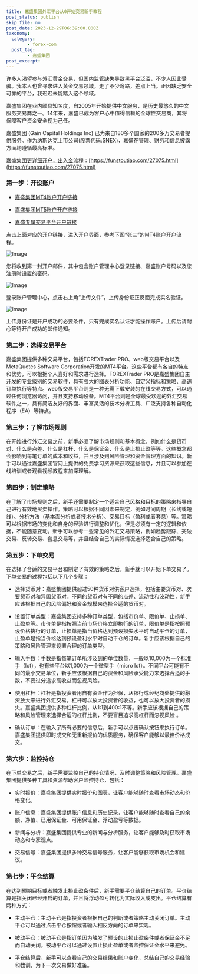 ```yaml
---
title: 嘉盛集团外汇平台从0开始交易新手教程
post_status: publish
skip_file: no
post_date: 2023-12-29T06:39:00.000Z
taxonomy:
  category:
        - forex-com
  post_tag:
        - 嘉盛集团
post_excerpt: 
---
```

许多人渴望参与外汇黄金交易，但国内监管缺失导致黑平台泛滥，不少人因此受骗。我本人也曾寻求进入黄金交易领域，走了不少弯路，差点上当。正因缺乏安全可靠的平台，我迟迟未能踏入这个领域。

嘉盛集团在业内颇具知名度，自2005年开始提供中文服务，是历史最悠久的中文服务交易商之一。14年来，嘉盛已成为客户心中值得信赖的全球性交易商，其将保障客户资金安全视为己任。

嘉盛集团 (Gain Capital Holdings Inc) 已为来自180多个国家的200多万交易者提供服务。作为纳斯达克上市公司(股票代码:SNEX)，嘉盛在管理、财务和信息披露方面均遵循最高标准。

[嘉盛集团更详细开户，出入金流程](https://funstoutiao.com/27075.html)：[https://funstoutiao.com/27075.html](https://funstoutiao.com/27075.html)

### 第一步：开设账户

* [嘉盛集团MT4账户开户链接](https://s.ssgg.net/jsmt4)

* [嘉盛集团MT5账户开户链接](https://s.ssgg.net/jsmt5)

* [嘉盛专属交易平台开户链接](https://s.ssgg.net/js)

点击上面对应的开户链接，进入开户界面，参考下图“张三”的MT4账户开户流程。

![Image](https://prod-files-secure.s3.us-west-2.amazonaws.com/39ed1227-6d7d-4570-be36-9ccd4a2c4241/7a167aea-686b-400d-af59-4e18eb607a40/640.png?X-Amz-Algorithm=AWS4-HMAC-SHA256&X-Amz-Content-Sha256=UNSIGNED-PAYLOAD&X-Amz-Credential=ASIAZI2LB46666RICXDH%2F20250301%2Fus-west-2%2Fs3%2Faws4_request&X-Amz-Date=20250301T101310Z&X-Amz-Expires=3600&X-Amz-Security-Token=IQoJb3JpZ2luX2VjEGoaCXVzLXdlc3QtMiJGMEQCIEzZN3Z0yNWIvMEAzEGA9p6QmIcrPYkz05GFWVsIMC6kAiAPlSq9ds8ITj5ZQ5VXNlR4C0LNZAnfqLuiLA3EoRyqdCqIBAij%2F%2F%2F%2F%2F%2F%2F%2F%2F%2F8BEAAaDDYzNzQyMzE4MzgwNSIMjrZ4eiPK%2FS8PnWe4KtwDKkl%2BATmGfnDDgCBXEjGXr9AGjSrXOvJm5LJY4A0F0NV5Fw60j62y7VI1908ajWWYGzyvBA3pIZ29WTEKhvNfuESS5j6LG1v8Exck9OSDf2U8ue9AEXcQIutHNDLx94trDgk8dIXtozCV1O0CHr9aB9SdOmh%2BvWymBR2tj2NHbngIEVgU09vs0jEb1XhsfURwRRyDGHHqQ701TAWgT11UZl%2BPKXU5ekPwV8YTlhsMzL0aoJq17w85xJ4WCaWFbyUFrK%2FbIXtYIomo33TIvj8rD7sQKNNLaJ%2Bf7PwfX2XfELsXyNrtdsv0d2Y1%2FpJgFA%2BgMeyc7rZ9aQKJ5ltZQK8skOBlN8lc5WwVtRrviZNpsv6X%2BFoiJ0t6IlsbBHNOCujhYwgVyb1Kv1qF5e6gY0xFSK23MGZzp5NJFJy%2BZIeN8XXF%2Ba%2BNctojsTHDR%2BiJ04PRnfyzL5lJMIA2sy2%2FeVm76fbTnkCEEZB5k0Ksr9GfO1Xkr%2FucHKd%2BYTm8V6uvnBhIV4%2FhTvt7ZyJXSOQH5mkxSkSEhENftOfW5ODtdUvqDN0votPLM940oOXTL8r%2BctcCLVr0%2BQsvFjyg7M%2BQRh8JFaNkzQJ3pMRSApDBgF68xIkuEGVUqxESJmrQ1Pkw%2F7iLvgY6pgFn45STU0osTbajRyPmJUJp6DZI9s1slZQ4nNTODxhVSKXzyzd%2BiERrdXi6tPbLLcTU1UV0M7oKnMRb82uoGbVeDUrvce2Sa5dsQ0bzEfQgR4Acdyk3%2B6lFB%2F1%2BPz%2BLtia1qE6Tp0pbl5c%2FfePiW6WgOOyF1gSAz2OmKryT%2F2hjO3NH%2B9YKnBM%2Bf33RzuCJtyL4WDbp8sZ4yiSpfJpwrUla%2FwOEC8Du&X-Amz-Signature=12a1d51f3d808b7180f561324e30e3d1d1048113f08cd6333d7c760ab4bafd6f&X-Amz-SignedHeaders=host&x-id=GetObject)

您将收到第一封开户邮件，其中包含账户管理中心登录链接、嘉盛账户号码以及您注册时设置的密码。

![Image](https://prod-files-secure.s3.us-west-2.amazonaws.com/39ed1227-6d7d-4570-be36-9ccd4a2c4241/eaa1c6b3-2877-4284-a0e1-530e222c27fb/image.png?X-Amz-Algorithm=AWS4-HMAC-SHA256&X-Amz-Content-Sha256=UNSIGNED-PAYLOAD&X-Amz-Credential=ASIAZI2LB46666RICXDH%2F20250301%2Fus-west-2%2Fs3%2Faws4_request&X-Amz-Date=20250301T101310Z&X-Amz-Expires=3600&X-Amz-Security-Token=IQoJb3JpZ2luX2VjEGoaCXVzLXdlc3QtMiJGMEQCIEzZN3Z0yNWIvMEAzEGA9p6QmIcrPYkz05GFWVsIMC6kAiAPlSq9ds8ITj5ZQ5VXNlR4C0LNZAnfqLuiLA3EoRyqdCqIBAij%2F%2F%2F%2F%2F%2F%2F%2F%2F%2F8BEAAaDDYzNzQyMzE4MzgwNSIMjrZ4eiPK%2FS8PnWe4KtwDKkl%2BATmGfnDDgCBXEjGXr9AGjSrXOvJm5LJY4A0F0NV5Fw60j62y7VI1908ajWWYGzyvBA3pIZ29WTEKhvNfuESS5j6LG1v8Exck9OSDf2U8ue9AEXcQIutHNDLx94trDgk8dIXtozCV1O0CHr9aB9SdOmh%2BvWymBR2tj2NHbngIEVgU09vs0jEb1XhsfURwRRyDGHHqQ701TAWgT11UZl%2BPKXU5ekPwV8YTlhsMzL0aoJq17w85xJ4WCaWFbyUFrK%2FbIXtYIomo33TIvj8rD7sQKNNLaJ%2Bf7PwfX2XfELsXyNrtdsv0d2Y1%2FpJgFA%2BgMeyc7rZ9aQKJ5ltZQK8skOBlN8lc5WwVtRrviZNpsv6X%2BFoiJ0t6IlsbBHNOCujhYwgVyb1Kv1qF5e6gY0xFSK23MGZzp5NJFJy%2BZIeN8XXF%2Ba%2BNctojsTHDR%2BiJ04PRnfyzL5lJMIA2sy2%2FeVm76fbTnkCEEZB5k0Ksr9GfO1Xkr%2FucHKd%2BYTm8V6uvnBhIV4%2FhTvt7ZyJXSOQH5mkxSkSEhENftOfW5ODtdUvqDN0votPLM940oOXTL8r%2BctcCLVr0%2BQsvFjyg7M%2BQRh8JFaNkzQJ3pMRSApDBgF68xIkuEGVUqxESJmrQ1Pkw%2F7iLvgY6pgFn45STU0osTbajRyPmJUJp6DZI9s1slZQ4nNTODxhVSKXzyzd%2BiERrdXi6tPbLLcTU1UV0M7oKnMRb82uoGbVeDUrvce2Sa5dsQ0bzEfQgR4Acdyk3%2B6lFB%2F1%2BPz%2BLtia1qE6Tp0pbl5c%2FfePiW6WgOOyF1gSAz2OmKryT%2F2hjO3NH%2B9YKnBM%2Bf33RzuCJtyL4WDbp8sZ4yiSpfJpwrUla%2FwOEC8Du&X-Amz-Signature=f5bbf585705abe34f7f677742c0a00fa6e0d014e1dc77c52fb67baecf6db41cf&X-Amz-SignedHeaders=host&x-id=GetObject)

登录账户管理中心，点击右上角“上传文件”，上传身份证正反面完成实名验证。

![Image](https://prod-files-secure.s3.us-west-2.amazonaws.com/39ed1227-6d7d-4570-be36-9ccd4a2c4241/54090639-09fc-46b4-a135-e0289f707147/image.png?X-Amz-Algorithm=AWS4-HMAC-SHA256&X-Amz-Content-Sha256=UNSIGNED-PAYLOAD&X-Amz-Credential=ASIAZI2LB46666RICXDH%2F20250301%2Fus-west-2%2Fs3%2Faws4_request&X-Amz-Date=20250301T101310Z&X-Amz-Expires=3600&X-Amz-Security-Token=IQoJb3JpZ2luX2VjEGoaCXVzLXdlc3QtMiJGMEQCIEzZN3Z0yNWIvMEAzEGA9p6QmIcrPYkz05GFWVsIMC6kAiAPlSq9ds8ITj5ZQ5VXNlR4C0LNZAnfqLuiLA3EoRyqdCqIBAij%2F%2F%2F%2F%2F%2F%2F%2F%2F%2F8BEAAaDDYzNzQyMzE4MzgwNSIMjrZ4eiPK%2FS8PnWe4KtwDKkl%2BATmGfnDDgCBXEjGXr9AGjSrXOvJm5LJY4A0F0NV5Fw60j62y7VI1908ajWWYGzyvBA3pIZ29WTEKhvNfuESS5j6LG1v8Exck9OSDf2U8ue9AEXcQIutHNDLx94trDgk8dIXtozCV1O0CHr9aB9SdOmh%2BvWymBR2tj2NHbngIEVgU09vs0jEb1XhsfURwRRyDGHHqQ701TAWgT11UZl%2BPKXU5ekPwV8YTlhsMzL0aoJq17w85xJ4WCaWFbyUFrK%2FbIXtYIomo33TIvj8rD7sQKNNLaJ%2Bf7PwfX2XfELsXyNrtdsv0d2Y1%2FpJgFA%2BgMeyc7rZ9aQKJ5ltZQK8skOBlN8lc5WwVtRrviZNpsv6X%2BFoiJ0t6IlsbBHNOCujhYwgVyb1Kv1qF5e6gY0xFSK23MGZzp5NJFJy%2BZIeN8XXF%2Ba%2BNctojsTHDR%2BiJ04PRnfyzL5lJMIA2sy2%2FeVm76fbTnkCEEZB5k0Ksr9GfO1Xkr%2FucHKd%2BYTm8V6uvnBhIV4%2FhTvt7ZyJXSOQH5mkxSkSEhENftOfW5ODtdUvqDN0votPLM940oOXTL8r%2BctcCLVr0%2BQsvFjyg7M%2BQRh8JFaNkzQJ3pMRSApDBgF68xIkuEGVUqxESJmrQ1Pkw%2F7iLvgY6pgFn45STU0osTbajRyPmJUJp6DZI9s1slZQ4nNTODxhVSKXzyzd%2BiERrdXi6tPbLLcTU1UV0M7oKnMRb82uoGbVeDUrvce2Sa5dsQ0bzEfQgR4Acdyk3%2B6lFB%2F1%2BPz%2BLtia1qE6Tp0pbl5c%2FfePiW6WgOOyF1gSAz2OmKryT%2F2hjO3NH%2B9YKnBM%2Bf33RzuCJtyL4WDbp8sZ4yiSpfJpwrUla%2FwOEC8Du&X-Amz-Signature=67ae666700ee8b5670b12e4e0f79ca550c04b196578902f510fc95ee8f64cbe8&X-Amz-SignedHeaders=host&x-id=GetObject)

上传身份证是开户成功的必要条件，只有完成实名认证才能操作账户。上传后请耐心等待开户成功的邮件通知。

### 第二步：选择交易平台

嘉盛集团提供多种交易平台，包括FOREXTrader PRO、web版交易平台以及MetaQuotes Software Corporation开发的MT4平台。这些平台都有各自的特点和优势，可以根据个人喜好和需求进行选择。FOREXTrader PRO是嘉盛集团自主开发的专业级别的交易软件，具有强大的图表分析功能、自定义指标和策略、高速订单执行等特点。web版交易平台则是一种无需下载安装的在线交易方式，可以通过任何浏览器访问，并且支持移动设备。MT4平台则是全球最受欢迎的外汇交易软件之一，具有简洁友好的界面、丰富灵活的技术分析工具、广泛支持各种自动化程序（EA）等特点。

### 第三步：了解市场规则

在开始进行外汇交易之前，新手必须了解市场规则和基本概念，例如什么是货币对、什么是点差、什么是杠杆、什么是保证金、什么是止损止盈等等。这些概念都会影响到每笔订单的成本和收益，并且涉及到风险管理和资金管理方面的知识。新手可以通过嘉盛集团官网上提供的免费学习资源来获取这些信息，并且可以参加在线培训或者观看视频教程来加深理解。

### 第四步：制定策略

在了解了市场规则之后，新手还需要制定一个适合自己风格和目标的策略来指导自己进行有效地买卖操作。策略可以根据不同因素来制定，例如时间周期（长线或短线）、分析方法（基本面分析或者技术分析）、交易目标（盈利或者套息）等。策略可以根据市场的变化和自身的经验进行调整和优化，但是必须有一定的逻辑和依据，不能随意变动。新手可以参考一些常见的外汇交易策略，例如趋势跟踪、突破交易、反转交易、套息交易等，并且结合自己的实际情况选择适合自己的策略。

### 第五步：下单交易

在选择了合适的交易平台和制定了有效的策略之后，新手就可以开始下单交易了。下单交易的过程包括以下几个步骤：

* 选择货币对：嘉盛集团提供超过50种货币对供客户选择，包括主要货币对、次要货币对和异国货币对。不同的货币对有不同的点差、流动性和波动性，新手应该根据自己的风险偏好和资金规模来选择合适的货币对。

* 设置订单类型：嘉盛集团支持多种订单类型，包括市价单、限价单、止损单、止盈单等。市价单是指按照当前市场价格立即执行的订单，限价单是指按照预设价格执行的订单，止损单是指当价格达到预设损失水平时自动平仓的订单，止盈单是指当价格达到预设盈利水平时自动平仓的订单。新手应该根据自己的策略和风险管理来设置合理的订单类型。

* 输入手数：手数是指每笔订单所涉及到的单位数量，一般以10,000为一个标准手（lot），也有些平台以1,000为一个微型手（micro lot）。不同平台可能有不同的最小交易单位，新手应该根据自己的资金和风险承受能力来选择合适的手数，不要过分追求高收益而忽视风险。

* 使用杠杆：杠杆是指投资者用自有资金作为担保，从银行或经纪商处提供的融资放大来进行外汇交易。杠杆可以放大投资者的收益，也可以放大投资者的损失。嘉盛集团提供多种杠杆比例，从1:1到400:1不等。新手应该根据自己的策略和风险管理来选择合适的杠杆比例，不要盲目追求高杠杆而忽视风险 。

* 确认订单：在输入了所有必要的信息后，新手可以点击确认按钮来执行订单。嘉盛集团提供即时成交和无重新报价的优质服务，确保客户能够以最佳价格成交。

### 第六步：监控持仓

在下单交易之后，新手需要监控自己的持仓情况，及时调整策略和风险管理。嘉盛集团提供多种工具和资源帮助客户监控持仓，包括：

* 实时报价：嘉盛集团提供实时报价和图表，让客户能够随时查看市场动态和价格变化。

* 账户信息：嘉盛集团提供账户信息和历史记录，让客户能够随时查看自己的余额、净值、已用保证金、可用保证金、浮动盈亏等数据。

* 新闻与分析：嘉盛集团提供专业的新闻与分析服务，让客户能够及时获取市场动态和专家观点。

* 交易信号：嘉盛集团提供多种交易信号服务，让客户能够获取市场机会和建议。

### 第七步：平仓结算

在达到预期目标或者触发止损止盈条件后，新手需要平仓结算自己的订单。平仓结算是指关闭已经开启的订单，并且将浮动盈亏转化为实际收入或支出。平仓结算有两种方式：

* 主动平仓：主动平仓是指投资者根据自己的判断或者策略主动关闭订单。主动平仓可以通过点击平仓按钮或者输入相反方向的订单来实现。

* 被动平仓：被动平仓是指订单因为触发了预设的止损止盈条件或者保证金不足而自动关闭。被动平仓可以通过设置止损止盈单或者监控保证金水平来避免。

* 平仓结算后，新手可以查看自己的交易结果和账户变化，总结自己的交易经验和教训，为下一次交易做好准备。